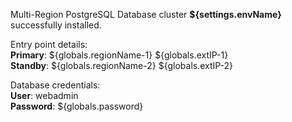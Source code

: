 Multi-Region PostgreSQL Database cluster **${settings.envName}** successfully installed.

Entry point details:    
**Primary**: ${globals.regionName-1} ${globals.extIP-1}   
**Standby**: ${globals.regionName-2} ${globals.extIP-2}   

Database credentials:   
**User**: webadmin    
**Password**: ${globals.password}  
